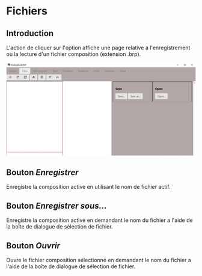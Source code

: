 # Fichiers

## Introduction
L'action de cliquer sur l'option affiche une page relative a l'enregistrement ou la lecture d'un fichier composition (extension .brp).

![Capture d'écran de la page fichier](./IMG/formfiles.jpg)

## Bouton *Enregistrer*
Enregistre la composition active en utilisant le nom de fichier actif.

## Bouton *Enregistrer sous...*
Enregistre la composition active en demandant le nom du fichier a l'aide de la boîte de dialogue de sélection de fichier.

## Bouton *Ouvrir*
Ouvre le fichier composition sélectionné en demandant le nom du fichier a l'aide de la boîte de dialogue de sélection de fichier.

